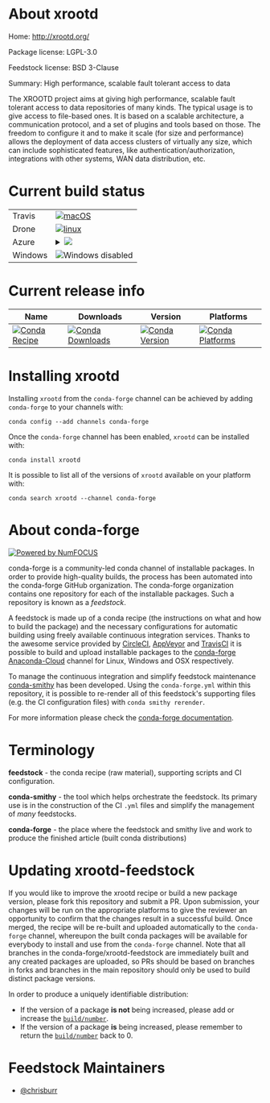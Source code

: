 About xrootd
============

Home: http://xrootd.org/

Package license: LGPL-3.0

Feedstock license: BSD 3-Clause

Summary: High performance, scalable fault tolerant access to data

The XROOTD project aims at giving high performance, scalable fault tolerant
access to data repositories of many kinds. The typical usage is to give
access to file-based ones. It is based on a scalable architecture, a
communication protocol, and a set of plugins and tools based on those. The
freedom to configure it and to make it scale (for size and performance)
allows the deployment of data access clusters of virtually any size, which
can include sophisticated features, like authentication/authorization,
integrations with other systems, WAN data distribution, etc.


Current build status
====================


<table><tr>
    <td>Travis</td>
    <td>
      <a href="https://travis-ci.com/conda-forge/xrootd-feedstock">
        <img alt="macOS" src="https://img.shields.io/travis/com/conda-forge/xrootd-feedstock/master.svg?label=macOS">
      </a>
    </td>
  </tr><tr>
    <td>Drone</td>
    <td>
      <a href="https://cloud.drone.io/conda-forge/xrootd-feedstock">
        <img alt="linux" src="https://img.shields.io/drone/build/conda-forge/master.svg?label=Linux">
      </a>
    </td>
  </tr>
    
  <tr>
    <td>Azure</td>
    <td>
      <details>
        <summary>
          <a href="https://dev.azure.com/conda-forge/feedstock-builds/_build/latest?definitionId=2622&branchName=master">
            <img src="https://dev.azure.com/conda-forge/feedstock-builds/_apis/build/status/xrootd-feedstock?branchName=master">
          </a>
        </summary>
        <table>
          <thead><tr><th>Variant</th><th>Status</th></tr></thead>
          <tbody><tr>
              <td>linux_aarch64_python3.6.____cpython</td>
              <td>
                <a href="https://dev.azure.com/conda-forge/feedstock-builds/_build/latest?definitionId=2622&branchName=master">
                  <img src="https://dev.azure.com/conda-forge/feedstock-builds/_apis/build/status/xrootd-feedstock?branchName=master&jobName=linux&configuration=linux_aarch64_python3.6.____cpython" alt="variant">
                </a>
              </td>
            </tr><tr>
              <td>linux_aarch64_python3.7.____cpython</td>
              <td>
                <a href="https://dev.azure.com/conda-forge/feedstock-builds/_build/latest?definitionId=2622&branchName=master">
                  <img src="https://dev.azure.com/conda-forge/feedstock-builds/_apis/build/status/xrootd-feedstock?branchName=master&jobName=linux&configuration=linux_aarch64_python3.7.____cpython" alt="variant">
                </a>
              </td>
            </tr><tr>
              <td>linux_aarch64_python3.8.____cpython</td>
              <td>
                <a href="https://dev.azure.com/conda-forge/feedstock-builds/_build/latest?definitionId=2622&branchName=master">
                  <img src="https://dev.azure.com/conda-forge/feedstock-builds/_apis/build/status/xrootd-feedstock?branchName=master&jobName=linux&configuration=linux_aarch64_python3.8.____cpython" alt="variant">
                </a>
              </td>
            </tr><tr>
              <td>linux_ppc64le_python3.6.____cpython</td>
              <td>
                <a href="https://dev.azure.com/conda-forge/feedstock-builds/_build/latest?definitionId=2622&branchName=master">
                  <img src="https://dev.azure.com/conda-forge/feedstock-builds/_apis/build/status/xrootd-feedstock?branchName=master&jobName=linux&configuration=linux_ppc64le_python3.6.____cpython" alt="variant">
                </a>
              </td>
            </tr><tr>
              <td>linux_ppc64le_python3.7.____cpython</td>
              <td>
                <a href="https://dev.azure.com/conda-forge/feedstock-builds/_build/latest?definitionId=2622&branchName=master">
                  <img src="https://dev.azure.com/conda-forge/feedstock-builds/_apis/build/status/xrootd-feedstock?branchName=master&jobName=linux&configuration=linux_ppc64le_python3.7.____cpython" alt="variant">
                </a>
              </td>
            </tr><tr>
              <td>linux_ppc64le_python3.8.____cpython</td>
              <td>
                <a href="https://dev.azure.com/conda-forge/feedstock-builds/_build/latest?definitionId=2622&branchName=master">
                  <img src="https://dev.azure.com/conda-forge/feedstock-builds/_apis/build/status/xrootd-feedstock?branchName=master&jobName=linux&configuration=linux_ppc64le_python3.8.____cpython" alt="variant">
                </a>
              </td>
            </tr><tr>
              <td>linux_python3.6.____cpython</td>
              <td>
                <a href="https://dev.azure.com/conda-forge/feedstock-builds/_build/latest?definitionId=2622&branchName=master">
                  <img src="https://dev.azure.com/conda-forge/feedstock-builds/_apis/build/status/xrootd-feedstock?branchName=master&jobName=linux&configuration=linux_python3.6.____cpython" alt="variant">
                </a>
              </td>
            </tr><tr>
              <td>linux_python3.7.____cpython</td>
              <td>
                <a href="https://dev.azure.com/conda-forge/feedstock-builds/_build/latest?definitionId=2622&branchName=master">
                  <img src="https://dev.azure.com/conda-forge/feedstock-builds/_apis/build/status/xrootd-feedstock?branchName=master&jobName=linux&configuration=linux_python3.7.____cpython" alt="variant">
                </a>
              </td>
            </tr><tr>
              <td>linux_python3.8.____cpython</td>
              <td>
                <a href="https://dev.azure.com/conda-forge/feedstock-builds/_build/latest?definitionId=2622&branchName=master">
                  <img src="https://dev.azure.com/conda-forge/feedstock-builds/_apis/build/status/xrootd-feedstock?branchName=master&jobName=linux&configuration=linux_python3.8.____cpython" alt="variant">
                </a>
              </td>
            </tr><tr>
              <td>osx_python3.6.____cpython</td>
              <td>
                <a href="https://dev.azure.com/conda-forge/feedstock-builds/_build/latest?definitionId=2622&branchName=master">
                  <img src="https://dev.azure.com/conda-forge/feedstock-builds/_apis/build/status/xrootd-feedstock?branchName=master&jobName=osx&configuration=osx_python3.6.____cpython" alt="variant">
                </a>
              </td>
            </tr><tr>
              <td>osx_python3.7.____cpython</td>
              <td>
                <a href="https://dev.azure.com/conda-forge/feedstock-builds/_build/latest?definitionId=2622&branchName=master">
                  <img src="https://dev.azure.com/conda-forge/feedstock-builds/_apis/build/status/xrootd-feedstock?branchName=master&jobName=osx&configuration=osx_python3.7.____cpython" alt="variant">
                </a>
              </td>
            </tr><tr>
              <td>osx_python3.8.____cpython</td>
              <td>
                <a href="https://dev.azure.com/conda-forge/feedstock-builds/_build/latest?definitionId=2622&branchName=master">
                  <img src="https://dev.azure.com/conda-forge/feedstock-builds/_apis/build/status/xrootd-feedstock?branchName=master&jobName=osx&configuration=osx_python3.8.____cpython" alt="variant">
                </a>
              </td>
            </tr>
          </tbody>
        </table>
      </details>
    </td>
  </tr>
  <tr>
    <td>Windows</td>
    <td>
      <img src="https://img.shields.io/badge/Windows-disabled-lightgrey.svg" alt="Windows disabled">
    </td>
  </tr>
</table>

Current release info
====================

| Name | Downloads | Version | Platforms |
| --- | --- | --- | --- |
| [![Conda Recipe](https://img.shields.io/badge/recipe-xrootd-green.svg)](https://anaconda.org/conda-forge/xrootd) | [![Conda Downloads](https://img.shields.io/conda/dn/conda-forge/xrootd.svg)](https://anaconda.org/conda-forge/xrootd) | [![Conda Version](https://img.shields.io/conda/vn/conda-forge/xrootd.svg)](https://anaconda.org/conda-forge/xrootd) | [![Conda Platforms](https://img.shields.io/conda/pn/conda-forge/xrootd.svg)](https://anaconda.org/conda-forge/xrootd) |

Installing xrootd
=================

Installing `xrootd` from the `conda-forge` channel can be achieved by adding `conda-forge` to your channels with:

```
conda config --add channels conda-forge
```

Once the `conda-forge` channel has been enabled, `xrootd` can be installed with:

```
conda install xrootd
```

It is possible to list all of the versions of `xrootd` available on your platform with:

```
conda search xrootd --channel conda-forge
```


About conda-forge
=================

[![Powered by NumFOCUS](https://img.shields.io/badge/powered%20by-NumFOCUS-orange.svg?style=flat&colorA=E1523D&colorB=007D8A)](http://numfocus.org)

conda-forge is a community-led conda channel of installable packages.
In order to provide high-quality builds, the process has been automated into the
conda-forge GitHub organization. The conda-forge organization contains one repository
for each of the installable packages. Such a repository is known as a *feedstock*.

A feedstock is made up of a conda recipe (the instructions on what and how to build
the package) and the necessary configurations for automatic building using freely
available continuous integration services. Thanks to the awesome service provided by
[CircleCI](https://circleci.com/), [AppVeyor](https://www.appveyor.com/)
and [TravisCI](https://travis-ci.com/) it is possible to build and upload installable
packages to the [conda-forge](https://anaconda.org/conda-forge)
[Anaconda-Cloud](https://anaconda.org/) channel for Linux, Windows and OSX respectively.

To manage the continuous integration and simplify feedstock maintenance
[conda-smithy](https://github.com/conda-forge/conda-smithy) has been developed.
Using the ``conda-forge.yml`` within this repository, it is possible to re-render all of
this feedstock's supporting files (e.g. the CI configuration files) with ``conda smithy rerender``.

For more information please check the [conda-forge documentation](https://conda-forge.org/docs/).

Terminology
===========

**feedstock** - the conda recipe (raw material), supporting scripts and CI configuration.

**conda-smithy** - the tool which helps orchestrate the feedstock.
                   Its primary use is in the construction of the CI ``.yml`` files
                   and simplify the management of *many* feedstocks.

**conda-forge** - the place where the feedstock and smithy live and work to
                  produce the finished article (built conda distributions)


Updating xrootd-feedstock
=========================

If you would like to improve the xrootd recipe or build a new
package version, please fork this repository and submit a PR. Upon submission,
your changes will be run on the appropriate platforms to give the reviewer an
opportunity to confirm that the changes result in a successful build. Once
merged, the recipe will be re-built and uploaded automatically to the
`conda-forge` channel, whereupon the built conda packages will be available for
everybody to install and use from the `conda-forge` channel.
Note that all branches in the conda-forge/xrootd-feedstock are
immediately built and any created packages are uploaded, so PRs should be based
on branches in forks and branches in the main repository should only be used to
build distinct package versions.

In order to produce a uniquely identifiable distribution:
 * If the version of a package **is not** being increased, please add or increase
   the [``build/number``](https://conda.io/docs/user-guide/tasks/build-packages/define-metadata.html#build-number-and-string).
 * If the version of a package **is** being increased, please remember to return
   the [``build/number``](https://conda.io/docs/user-guide/tasks/build-packages/define-metadata.html#build-number-and-string)
   back to 0.

Feedstock Maintainers
=====================

* [@chrisburr](https://github.com/chrisburr/)

